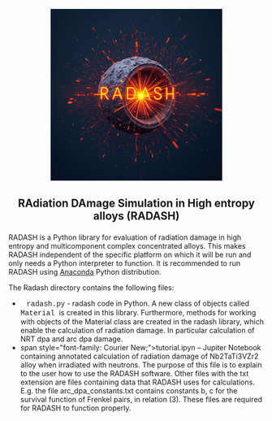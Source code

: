 
<p align="center">
<img src="radash-logo.png" alt="" /></td>
</p>  
<h2>
<p align="center">
RAdiation DAmage Simulation in High entropy alloys (RADASH) 
</p>
  </h2>

<p>
RADASH is a Python library for evaluation of radiation damage in high entropy and multicomponent complex concentrated alloys.
This makes RADASH independent of the specific platform on which it will be run and only needs a Python interpreter to function.
It is recommended to run RADASH using <a href="https://anaconda.org/" target="_blank">Anaconda</a> Python distribution.
</p>

<p>
The Radash directory  contains the following files:<br>
<ul>  
<li>   
<span style="font-family: Courier New;">radash.py</span>  - radash code in Python. A new class of objects called <span style="font-family: Courier New;"> Material </span> is created in this library. 
Furthermore, methods for working with objects of the Material class are created in the radash library, which enable the calculation of radiation damage. In particular calculation of NRT dpa and arc dpa damage. 
</li>
<li>  
span style="font-family: Courier New;">tutorial.ipyn</span> – Jupiter Notebook containing annotated calculation of radiation damage of Nb2TaTi3VZr2 alloy when irradiated with neutrons. The purpose of this file is to explain to the user how to use the RADASH software.
Other files with the txt extension are files containing data that RADASH uses for calculations. E.g. the file arc_dpa_constants.txt contains constants b, c for the survival function of Frenkel pairs, in relation (3). These files are required for RADASH to function properly.
</li>
</ul>
